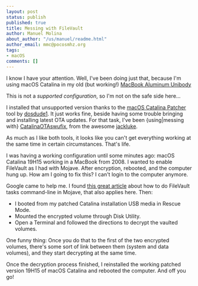 ```yaml
---
layout: post
status: publish
published: true
title: Messing with FileVault
author: Manuel Molina
about_author: "/us/manuel/readme.html"
author_email: mmc@pocosmhz.org
tags:
- macOS
comments: []
---
```

I know I have your attention. Well, I've been doing just that, because I'm using macOS Catalina in my old (but working!) [MacBook Aluminum Unibody](https://en.wikipedia.org/wiki/MacBook_(2006%E2%80%932012)#2nd_generation:_Aluminum_Unibody)

This is not a _supported configuration_, so I'm not on the safe side here...

I installed that unsupported version thanks to the [macOS Catalina Patcher](http://dosdude1.com/catalina/) tool by [dosdude1](http://twitter.com/dosdude1). It just works fine, beside having some trouble bringing and installing latest OTA updates. For that task, I've been \{using\|messing with\} [CatalinaOTAswufix](https://github.com/jacklukem/CatalinaOTAswufix), from the awesome [jackluke](https://forums.macrumors.com/members/1133911/).

As much as I like both tools, it looks like you can't get everything working at the same time in certain circumstances. That's life.

I was having a working configuration until some minutes ago: macOS Catalina 19H15 working in a MacBook from 2008. I wanted to enable FileVault as I had with Mojave. After encryption, rebooted, and the computer hung up. How am I going to fix this? I can't login to the computer anymore.

Google came to help me. I found [this great article](https://derflounder.wordpress.com/2019/01/15/unlock-or-decrypt-your-filevault-encrypted-boot-drive-from-the-command-line-on-macos-mojave/) about how to do FileVault tasks command-line in Mojave, that also applies here. Then:

- I booted from my patched Catalina installation USB media in Rescue Mode.
- Mounted the encrypted volume through Disk Utility.
- Open a Terminal and followed the directions to decrypt the vaulted volumes.

One funny thing: Once you do that to the first of the two encrypted volumes, there's some sort of link between them (system and data volumes), and they start decrypting at the same time.

Once the decryption process finished, I reinstalled the working patched version 19H15 of macOS Catalina and rebooted the computer. And off you go!
